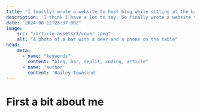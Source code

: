 ```yaml
---
title: 'I (mostly) wrote a website to host blog while sitting at the bar'
description: 'I think I have a lot to say. So finally wrote a website to host my blog, on my phone at the bar...'
date: "2024-08-12T23:37:00Z"
image:
    src: "/article-assets/1/cover.jpeg"
    alt: "A photo of a bar with a beer and a phone on the table"
head:
    meta:
      - name: "keywords"
        content: "blog, bar, replit, coding, article"
      - name: 'author'
        content: 'Bailey Townsend'
---
```



# First a bit about me 


